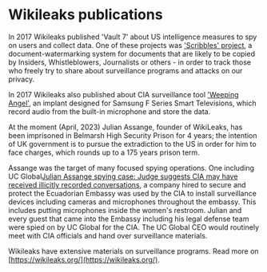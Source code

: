 # Wikileaks publications

In 2017 Wikileaks published 'Vault 7' about US intelligence measures to spy on users and collect data. One of these projects was ['Scribbles' project](https://wikileaks.org/vault7/#Scribbles), a document-watermarking system for documents that are likely to be copied by Insiders, Whistleblowers, Journalists or others - in order to track those who freely try to share about surveillance programs and attacks on our privacy. 

In 2017 Wikileaks also published about CIA surveillance tool ['Weeping Angel'](https://wikileaks.org/vault7/#Weeping%20Angel), an implant designed for Samsung F Series Smart Televisions, which record audio from the built-in microphone and store the data.

At the moment (April, 2023) Julian Assange, founder of WikiLeaks, has been imprisoned in Belmarsh High Security Prison for 4 years; the intention of UK government is to pursue the extradiction to the US in order for him to face charges, which rounds up to a 175 years prison term.  
  
Assange was the target of many focused spying operations. One including UC Global[Julian Assange spying case: Judge suggests CIA may have received illicitly recorded conversations](https://english.elpais.com/international/2022-06-09/julian-assange-spying-case-judge-suggests-cia-may-have-received-illicitly-recorded-conversations.html), a company hired to secure and protect the Ecuadorian Embassy was used by the CIA to install surveillance devices including cameras and microphones throughout the embassy. This includes putting microphones inside the women's restroom. Julian and every guest that came into the Embassy including his legal defense team were spied on by UC Global for the CIA. The UC Global CEO would routinely meet with CIA officials and hand over surveillance materials.

Wikileaks have extensive materials on surveillance programs. Read more on [https://wikileaks.org/](https://wikileaks.org/).